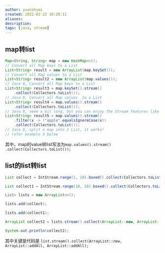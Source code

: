 ```yaml
---
author: yuanshuai
created: 2022-02-22 10:28:11
aliases: 
description:
tags: [java, stream]
---
```


## map转list
```java
Map<String, String> map = new HashMap<>();
// Convert all Map keys to a List
List<String> result = new ArrayList(map.keySet());
// Convert all Map values to a List
List<String> result2 = new ArrayList(map.values());
// Java 8, Convert all Map keys to a List
List<String> result3 = map.keySet().stream()
	.collect(Collectors.toList());
// Java 8, Convert all Map values  to a List
List<String> result4 = map.values().stream()
	.collect(Collectors.toList());
// Java 8, seem a bit long, but you can enjoy the Stream features like filter and etc.
List<String> result5 = map.values().stream()
	.filter(x -> !"apple".equalsIgnoreCase(x))
	.collect(Collectors.toList());
// Java 8, split a map into 2 List, it works!
// refer example 3 below
```

其中，map的value转list写法为`map.values().stream()
	.collect(Collectors.toList());`

## list的list转list

```java
List collect = IntStream.range(1, 10).boxed().collect(Collectors.toList());

List collect1 = IntStream.range(10, 20).boxed().collect(Collectors.toList());

List> lists = new ArrayList<>();

lists.add(collect);

lists.add(collect1);

ArrayList collect2 = lists.stream().collect(ArrayList::new, ArrayList::addAll, ArrayList::addAll);

System.out.println(collect2);
```

其中关键是代码是
`list.stream().collect(ArrayList::new, ArrayList::addAll, ArrayList::addAll);`
